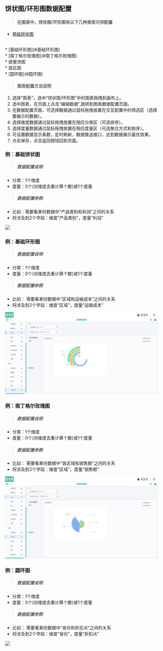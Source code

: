 
## 饼状图/环形图数据配置

>#### 在图易中，饼状图/环形图有以下几种类型可供配置

* [基础饼状图](#基础饼状图)
</br>
* [基础环形图](#基础环形图)
</br>
* [南丁格尔玫瑰图](#南丁格尔玫瑰图)
</br>
* 嵌套饼图
</br>
* 扇区图
</br>
* [圆环图](#圆环图)



>#### 图表配置方法说明

1.    选择“图表”，选中“饼状图/环形图”中的图表拖拽到画布上。
2.    选中图表，在页面上点击“编辑数据”,跳转到图表数据配置页面。
3.    在数据配置页面，可选择数据通过鼠标拖拽放置在交互配置中的筛选区（选择要展示的数据）。
4.    选择维度数据通过鼠标拖拽放置在相应分类区（可选排序）。
5.    选择度量数据通过鼠标拖拽放置在相应度量区（可选聚合方式和排序）。
6.    可设置数据显示条数，定时刷新，数据推送接口，达到数据展示最优效果。
7.    点击保存，点击返回按钮回到页面。



### <span id="基础饼状图">例：基础饼状图 </span>

>##### 数据配置说明

 * 分类：1个维度
 * 度量：0个(对维度去重计算个数)或1个度量

>##### 数据配置参照

 * 比如：需要看某份数据中“产品类别和利润”之间的关系
 * 将涉及到2个字段：维度“产品类别”，度量“利润”

![](/assets/charts/chart_jcbzt.jpg)




### <span id="基础环形图">例：基础环形图 </span>

>##### 数据配置说明

 * 分类：1个维度
 * 度量：0个(对维度去重计算个数)或1个度量

>##### 数据配置参照

 * 比如： 需要看某份数据中“区域和运输成本”之间的关系
 * 将涉及到2个字段：维度“区域”，度量“运输成本”

![](/assets/charts/charts_jchxt.jpg)




### <span id="南丁格尔玫瑰图">例：南丁格尔玫瑰图</span>

>##### 数据配置说明

 * 分类：1个维度
 * 度量：0个(对维度去重计算个数)或1个度量

>##### 数据配置参照

 * 比如： 需要看某份数据中“各区域和销售额”之间的关系
 * 将涉及到2个字段：维度“区域”，度量“销售额”

![](/assets/charts/charts_mgt.jpg)





### <span id="圆环图">例：圆环图</span>

>##### 数据配置说明

 * 分类：1个维度
 * 度量：0个(对维度去重计算个数)或1个度量

>##### 数据配置参照

 * 比如： 需要看某份数据中“省份和折扣点”之间的关系
 * 将涉及到2个字段：维度“省份”，度量“折扣点”

![](/assets/charts/chart_yht.jpg)


